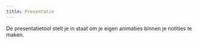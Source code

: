 ```yaml
---
title: Presentatie
---
```


De presentatietool stelt je in staat om je eigen animaties binnen je notities te maken.
